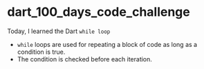 # dart_100_days_code_challenge

Today, I learned the Dart `while loop` 
- `while` loops are used for repeating a block of code as long as a condition is true.
- The condition is checked before each iteration.
